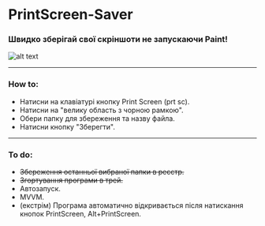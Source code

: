# PrintScreen-Saver
### Швидко зберігай свої скріншоти не запускаючи Paint!
![alt text](https://cloud.githubusercontent.com/assets/24297249/26524634/6286d730-4342-11e7-9493-4e50a049e2ea.png "hel[ ,e")

___

### How to:
+ Натисни на клавіатурі кнопку Print Screen (prt sc). 
+ Натисни на "велику область з чорною рамкою".
+ Обери папку для збереження та назву файла.
+ Натисни кнопку "Зберегти".

___

### To do:
+ ~~Збереження останньої вибраної папки в реєстр.~~
+ ~~Згортування програми в трей.~~
+ Автозапуск.
+ MVVM.
+ (екстрім) Програма автоматично відкривається після натискання кнопок PrintScreen, Alt+PrintScreen.
